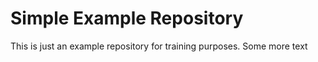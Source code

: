 # Simple Example Repository

This is just an example repository for training purposes.
Some more text

